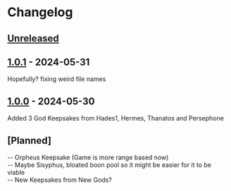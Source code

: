 # Changelog

## [Unreleased]

## [1.0.1] - 2024-05-31

Hopefully? fixing weird file names

## [1.0.0] - 2024-05-30

Added 3 God Keepsakes from Hades1, Hermes, Thanatos and Persephone

## [Planned]

\-- Orpheus Keepsake (Game is more range based now) <br>
\-- Maybe Sisyphus, bloated boon pool so it might be easier for it to be viable <br>
\-- New Keepsakes from New Gods?

[unreleased]: https://github.com/zanncdwbl/zannc-KeepsakePort/compare/1.0.1...HEAD
[1.0.1]: https://github.com/zanncdwbl/zannc-KeepsakePort/compare/1.0.0...1.0.1
[1.0.0]: https://github.com/zanncdwbl/zannc-KeepsakePort/compare/47ff815ce35f32d72c7f6ad86bbc90547c5aea28...1.0.0
